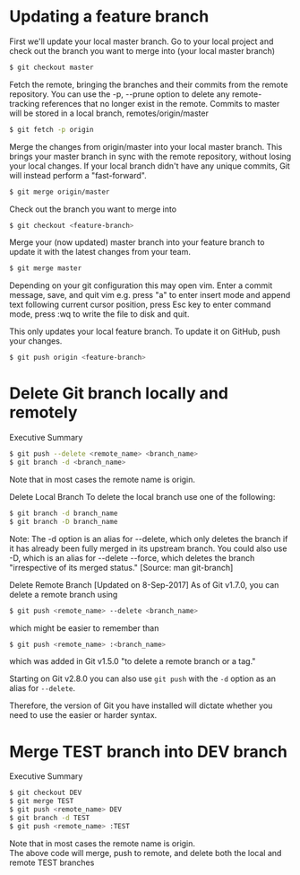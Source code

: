 # Updating a feature branch

First we'll update your local master branch. Go to your local project and check out the branch you want to merge into (your local master branch)
```bash
$ git checkout master
```

Fetch the remote, bringing the branches and their commits from the remote repository.
You can use the -p, --prune option to delete any remote-tracking references that no longer exist in the remote. Commits to master will be stored in a local branch, remotes/origin/master
```bash
$ git fetch -p origin
```

Merge the changes from origin/master into your local master branch. This brings your master branch in sync with the remote repository, without losing your local changes. If your local branch didn't have any unique commits, Git will instead perform a "fast-forward".
```bash
$ git merge origin/master
```

Check out the branch you want to merge into
```bash
$ git checkout <feature-branch>
```

Merge your (now updated) master branch into your feature branch to update it with the latest changes from your team.
```bash
$ git merge master
```

Depending on your git configuration this may open vim. Enter a commit message, save, and quit vim e.g. press "a" to enter insert mode and append text following current cursor position, press Esc key to enter command mode, press :wq to write the file to disk and quit.

This only updates your local feature branch. To update it on GitHub, push your changes.
```bash
$ git push origin <feature-branch>
```

# Delete Git branch locally and remotely

Executive Summary
```bash
$ git push --delete <remote_name> <branch_name>
$ git branch -d <branch_name>
```
Note that in most cases the remote name is origin.

Delete Local Branch
To delete the local branch use one of the following:
```bash
$ git branch -d branch_name
$ git branch -D branch_name
```
Note: The -d option is an alias for --delete, which only deletes the branch if it has already been fully merged in its upstream branch. You could also use -D, which is an alias for --delete --force, which deletes the branch "irrespective of its merged status." [Source: man git-branch]

Delete Remote Branch [Updated on 8-Sep-2017]
As of Git v1.7.0, you can delete a remote branch using
```bash
$ git push <remote_name> --delete <branch_name>
```
which might be easier to remember than
```bash
$ git push <remote_name> :<branch_name>
```
which was added in Git v1.5.0 "to delete a remote branch or a tag."

Starting on Git v2.8.0 you can also use `git push` with the `-d` option as an alias for `--delete`.

Therefore, the version of Git you have installed will dictate whether you need to use the easier or harder syntax.

# Merge TEST branch into DEV branch

Executive Summary
```bash
$ git checkout DEV
$ git merge TEST
$ git push <remote_name> DEV
$ git branch -d TEST
$ git push <remote_name> :TEST
```
Note that in most cases the remote name is origin.  
The above code will merge, push to remote, and delete both the local and remote TEST branches
